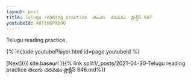 ```yaml
---
layout: post
title: Telugu reading practice  తెలుగు  చదవడం  ప్రాక్టీస్ 947
youtubeId: A8TtH6PXb9Q
---
```

 
 
Telugu reading practice
 
 
 
 
 


{% include youtubePlayer.html id=page.youtubeId %}
 
[Next]({{ site.baseurl }}{% link  split1/_posts/2021-04-30-Telugu reading practice  తెలుగు  చదవడం  ప్రాక్టీస్ 946.md%})
 
